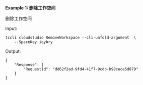 **Example 1: 删除工作空间**

删除工作空间

Input: 

```
tccli cloudstudio RemoveWorkspace --cli-unfold-argument  \
    --SpaceKey iqybry
```

Output: 
```
{
    "Response": {
        "RequestId": "dd62f2ad-9fd4-41f7-9cdb-b98cece5d879"
    }
}
```

